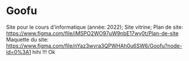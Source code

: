 # Goofu
Site pour le cours d'informatique (année: 2022);
Site vitrine;
Plan de site: https://www.figma.com/file/iMSPO2WO97uW9nbE17wy0t/Plan-de-site
Maquette du site: https://www.figma.com/file/nYaz3wvra3QPWHAh0u6SW6/Goofu?node-id=0%3A1
hihi
!!!
Ok 